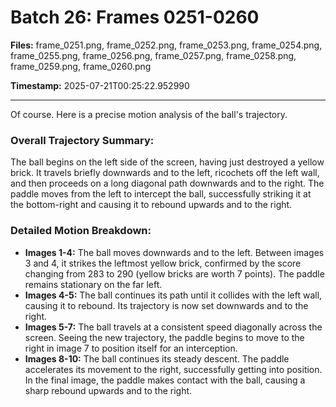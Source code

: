 # Batch 26: Frames 0251-0260

**Files:** frame_0251.png, frame_0252.png, frame_0253.png, frame_0254.png, frame_0255.png, frame_0256.png, frame_0257.png, frame_0258.png, frame_0259.png, frame_0260.png

**Timestamp:** 2025-07-21T00:25:22.952990

---

Of course. Here is a precise motion analysis of the ball's trajectory.

### Overall Trajectory Summary:
The ball begins on the left side of the screen, having just destroyed a yellow brick. It travels briefly downwards and to the left, ricochets off the left wall, and then proceeds on a long diagonal path downwards and to the right. The paddle moves from the left to intercept the ball, successfully striking it at the bottom-right and causing it to rebound upwards and to the right.

### Detailed Motion Breakdown:
*   **Images 1-4:** The ball moves downwards and to the left. Between images 3 and 4, it strikes the leftmost yellow brick, confirmed by the score changing from 283 to 290 (yellow bricks are worth 7 points). The paddle remains stationary on the far left.
*   **Images 4-5:** The ball continues its path until it collides with the left wall, causing it to rebound. Its trajectory is now set downwards and to the right.
*   **Images 5-7:** The ball travels at a consistent speed diagonally across the screen. Seeing the new trajectory, the paddle begins to move to the right in image 7 to position itself for an interception.
*   **Images 8-10:** The ball continues its steady descent. The paddle accelerates its movement to the right, successfully getting into position. In the final image, the paddle makes contact with the ball, causing a sharp rebound upwards and to the right.

